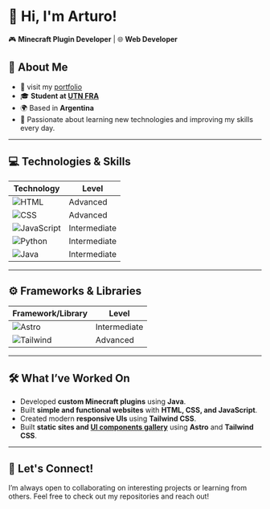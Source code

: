 # 👋 Hi, I'm Arturo!  

🎮 **Minecraft Plugin Developer** | 🌐 **Web Developer**  

## 📖 About Me  
- 💼 visit my [portfolio](https://arturoiwnl.pro)
- 🎓 **Student at [UTN FRA](https://fra.utn.edu.ar/)**  
- 🌍 Based in **Argentina**  
- 🚀 Passionate about learning new technologies and improving my skills every day.  

---

## 💻 Technologies & Skills  

| **Technology**       | **Level**       |  
|----------------------|-----------------|  
| ![HTML](https://cdn.jsdelivr.net/gh/devicons/devicon/icons/html5/html5-original.svg) | Advanced |  
| ![CSS](https://cdn.jsdelivr.net/gh/devicons/devicon/icons/css3/css3-original.svg)    | Advanced |  
| ![JavaScript](https://cdn.jsdelivr.net/gh/devicons/devicon/icons/javascript/javascript-original.svg) | Intermediate |  
| ![Python](https://cdn.jsdelivr.net/gh/devicons/devicon/icons/python/python-original.svg)| Intermediate |  
| ![Java](https://cdn.jsdelivr.net/gh/devicons/devicon/icons/java/java-original.svg) | Intermediate |  

---

## ⚙️ Frameworks & Libraries

| **Framework/Library** | **Level**                        |  
|-----------------------|-------------------------------------|  
| ![Astro](https://astro.build/assets/press/astro-icon-light-gradient.svg)| Intermediate |  
| ![Tailwind](https://tailwindcss.com/_next/static/media/tailwindcss-mark.d52e9897.svg)  | Advanced |  

---

## 🛠️ What I’ve Worked On
- Developed **custom Minecraft plugins** using **Java**.
- Built **simple and functional websites** with **HTML, CSS, and JavaScript**.
- Created modern **responsive UIs** using **Tailwind CSS**.
- Built **static sites and [UI components gallery](https://uicomponents.arturoiwnl.pro/)** using **Astro** and **Tailwind CSS**.

---

## 🌟 Let's Connect!  
I’m always open to collaborating on interesting projects or learning from others. Feel free to check out my repositories and reach out!  
